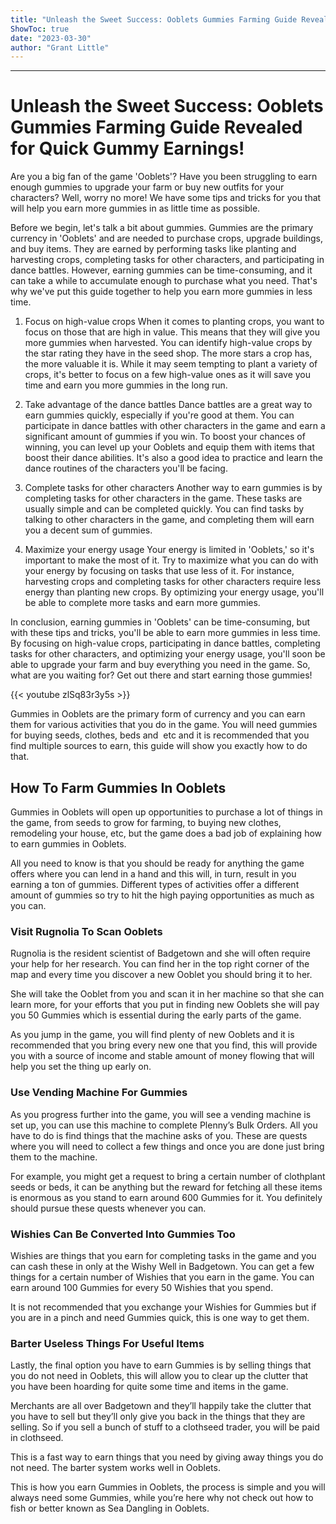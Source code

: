 ```yaml
---
title: "Unleash the Sweet Success: Ooblets Gummies Farming Guide Revealed for Quick Gummy Earnings!"
ShowToc: true 
date: "2023-03-30"
author: "Grant Little"
---
```

*****
# Unleash the Sweet Success: Ooblets Gummies Farming Guide Revealed for Quick Gummy Earnings!

Are you a big fan of the game 'Ooblets'? Have you been struggling to earn enough gummies to upgrade your farm or buy new outfits for your characters? Well, worry no more! We have some tips and tricks for you that will help you earn more gummies in as little time as possible.

Before we begin, let's talk a bit about gummies. Gummies are the primary currency in 'Ooblets' and are needed to purchase crops, upgrade buildings, and buy items. They are earned by performing tasks like planting and harvesting crops, completing tasks for other characters, and participating in dance battles. However, earning gummies can be time-consuming, and it can take a while to accumulate enough to purchase what you need. That's why we've put this guide together to help you earn more gummies in less time.

1. Focus on high-value crops
When it comes to planting crops, you want to focus on those that are high in value. This means that they will give you more gummies when harvested. You can identify high-value crops by the star rating they have in the seed shop. The more stars a crop has, the more valuable it is. While it may seem tempting to plant a variety of crops, it's better to focus on a few high-value ones as it will save you time and earn you more gummies in the long run.

2. Take advantage of the dance battles
Dance battles are a great way to earn gummies quickly, especially if you're good at them. You can participate in dance battles with other characters in the game and earn a significant amount of gummies if you win. To boost your chances of winning, you can level up your Ooblets and equip them with items that boost their dance abilities. It's also a good idea to practice and learn the dance routines of the characters you'll be facing.

3. Complete tasks for other characters
Another way to earn gummies is by completing tasks for other characters in the game. These tasks are usually simple and can be completed quickly. You can find tasks by talking to other characters in the game, and completing them will earn you a decent sum of gummies.

4. Maximize your energy usage
Your energy is limited in 'Ooblets,' so it's important to make the most of it. Try to maximize what you can do with your energy by focusing on tasks that use less of it. For instance, harvesting crops and completing tasks for other characters require less energy than planting new crops. By optimizing your energy usage, you'll be able to complete more tasks and earn more gummies.

In conclusion, earning gummies in 'Ooblets' can be time-consuming, but with these tips and tricks, you'll be able to earn more gummies in less time. By focusing on high-value crops, participating in dance battles, completing tasks for other characters, and optimizing your energy usage, you'll soon be able to upgrade your farm and buy everything you need in the game. So, what are you waiting for? Get out there and start earning those gummies!

{{< youtube zlSq83r3y5s >}} 



Gummies in Ooblets are the primary form of currency and you can earn them for various activities that you do in the game. You will need gummies for buying seeds, clothes, beds and  etc and it is recommended that you find multiple sources to earn, this guide will show you exactly how to do that.
 
## How To Farm Gummies In Ooblets
 
Gummies in Ooblets will open up opportunities to purchase a lot of things in the game, from seeds to grow for farming, to buying new clothes, remodeling your house, etc, but the game does a bad job of explaining how to earn gummies in Ooblets.
 
All you need to know is that you should be ready for anything the game offers where you can lend in a hand and this will, in turn, result in you earning a ton of gummies. Different types of activities offer a different amount of gummies so try to hit the high paying opportunities as much as you can.
 
### Visit Rugnolia To Scan Ooblets
 
Rugnolia is the resident scientist of Badgetown and she will often require your help for her research. You can find her in the top right corner of the map and every time you discover a new Ooblet you should bring it to her.
 
She will take the Ooblet from you and scan it in her machine so that she can learn more, for your efforts that you put in finding new Ooblets she will pay you 50 Gummies which is essential during the early parts of the game.
 
As you jump in the game, you will find plenty of new Ooblets and it is recommended that you bring every new one that you find, this will provide you with a source of income and stable amount of money flowing that will help you set the thing up early on.
 
### Use Vending Machine For Gummies
 
As you progress further into the game, you will see a vending machine is set up, you can use this machine to complete Plenny’s Bulk Orders. All you have to do is find things that the machine asks of you. These are quests where you will need to collect a few things and once you are done just bring them to the machine.
 
For example, you might get a request to bring a certain number of clothplant seeds or beds, it can be anything but the reward for fetching all these items is enormous as you stand to earn around 600 Gummies for it. You definitely should pursue these quests whenever you can.
 
### Wishies Can Be Converted Into Gummies Too
 
Wishies are things that you earn for completing tasks in the game and you can cash these in only at the Wishy Well in Badgetown. You can get a few things for a certain number of Wishies that you earn in the game. You can earn around 100 Gummies for every 50 Wishies that you spend.
 
It is not recommended that you exchange your Wishies for Gummies but if you are in a pinch and need Gummies quick, this is one way to get them.
 
### Barter Useless Things For Useful Items
 
Lastly, the final option you have to earn Gummies is by selling things that you do not need in Ooblets, this will allow you to clear up the clutter that you have been hoarding for quite some time and items in the game.
 
Merchants are all over Badgetown and they’ll happily take the clutter that you have to sell but they’ll only give you back in the things that they are selling. So if you sell a bunch of stuff to a clothseed trader, you will be paid in clothseed.
 
This is a fast way to earn things that you need by giving away things you do not need. The barter system works well in Ooblets.
 
This is how you earn Gummies in Ooblets, the process is simple and you will always need some Gummies, while you’re here why not check out how to fish or better known as Sea Dangling in Ooblets.




